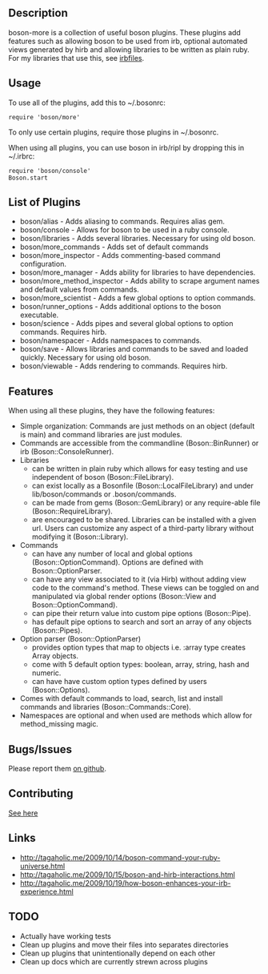 ## Description

boson-more is a collection of useful boson plugins. These plugins add features
such as allowing boson to be used from irb, optional automated views generated
by hirb and allowing libraries to be written as plain ruby. For my libraries
that use this, see [irbfiles](http://github.com/cldwalker/irbfiles).

## Usage

To use all of the plugins, add this to ~/.bosonrc:

    require 'boson/more'

To only use certain plugins, require those plugins in ~/.bosonrc.

When using all plugins, you can use boson in irb/ripl by dropping this in ~/.irbrc:

    require 'boson/console'
    Boson.start


## List of Plugins

* boson/alias - Adds aliasing to commands. Requires alias gem.
* boson/console - Allows for boson to be used in a ruby console.
* boson/libraries - Adds several libraries. Necessary for using old boson.
* boson/more\_commands - Adds set of default commands
* boson/more\_inspector - Adds commenting-based command configuration.
* boson/more\_manager - Adds ability for libraries to have dependencies.
* boson/more\_method\_inspector - Adds ability to scrape argument names and
  default values from commands.
* boson/more\_scientist - Adds a few global options to option commands.
* boson/runner\_options - Adds additional options to the boson executable.
* boson/science - Adds pipes and several global options to option commands.
  Requires hirb.
* boson/namespacer - Adds namespaces to commands.
* boson/save - Allows libraries and commands to be saved and loaded quickly.
  Necessary for using old boson.
* boson/viewable - Adds rendering to commands. Requires hirb.

## Features

When using all these plugins, they have the following features:

* Simple organization: Commands are just methods on an object (default is main)
  and command libraries are just modules.
* Commands are accessible from the commandline (Boson::BinRunner) or irb
  (Boson::ConsoleRunner).
* Libraries
  * can be written in plain ruby which allows for easy testing and use
    independent of boson (Boson::FileLibrary).
  * can exist locally as a Bosonfile (Boson::LocalFileLibrary) and under
    lib/boson/commands or .boson/commands.
  * can be made from gems (Boson::GemLibrary) or any require-able file
    (Boson::RequireLibrary).
  * are encouraged to be shared. Libraries can be installed with a given url.
    Users can customize any aspect of a third-party library without modifying it
    (Boson::Library).
* Commands
  * can have any number of local and global options (Boson::OptionCommand).
    Options are defined with Boson::OptionParser.
  * can have any view associated to it (via Hirb) without adding view code to
    the command's method.  These views can be toggled on and manipulated via
    global render options (Boson::View and Boson::OptionCommand).
  * can pipe their return value into custom pipe options (Boson::Pipe).
  * has default pipe options to search and sort an array of any objects
    (Boson::Pipes).
* Option parser (Boson::OptionParser)
  * provides option types that map to objects i.e. :array type creates Array
    objects.
  * come with 5 default option types: boolean, array, string, hash and numeric.
  * can have have custom option types defined by users (Boson::Options).
* Comes with default commands to load, search, list and install commands and
  libraries (Boson::Commands::Core).
* Namespaces are optional and when used are methods which allow for
  method\_missing magic.


## Bugs/Issues

Please report them [on github](http://github.com/cldwalker/boson-more/issues).

## Contributing

[See here](http://tagaholic.me/contributing.html)

## Links

* http://tagaholic.me/2009/10/14/boson-command-your-ruby-universe.html
* http://tagaholic.me/2009/10/15/boson-and-hirb-interactions.html
* http://tagaholic.me/2009/10/19/how-boson-enhances-your-irb-experience.html
## TODO

* Actually have working tests
* Clean up plugins and move their files into separates directories
* Clean up plugins that unintentionally depend on each other
* Clean up docs which are currently strewn across plugins
